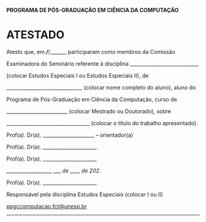 **PROGRAMA DE PÓS-GRADUAÇÃO EM CIÊNCIA DA COMPUTAÇÃO**

# ATESTADO

Atesto que, em ___/___/______, participaram como membros da Comissão

Examinadora do Seminário referente à disciplina ____________________________

(colocar Estudos Especiais I ou Estudos Especiais II), de

_______________________________ (colocar nome completo do aluno), aluno do

Programa de Pós-Graduação em Ciência da Computação, curso de

_________________________ (colocar Mestrado ou Doutorado), sobre

__________________________________ (colocar o título do trabalho apresentado).

Prof(a). Dr(a). _____________________ – orientador(a)

Prof(a). Dr(a). ______________________

Prof(a). Dr(a). ______________________

___________________, ___ de ____ de 202_.

Prof(a). Dr(a). ______________________

Responsável pela disciplina Estudos Especiais (colocar I ou II)


[ppgccomputacao.fct@unesp.br](mailto:ppgccomputacao.fct@unesp.br)


-----

